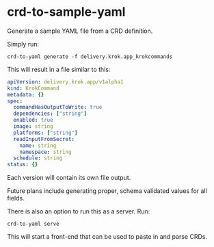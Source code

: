 # crd-to-sample-yaml

Generate a sample YAML file from a CRD definition.

Simply run:

```
crd-to-yaml generate -f delivery.krok.app_krokcommands
```

This will result in a file similar to this:

```yaml
apiVersion: delivery.krok.app/v1alpha1
kind: KrokCommand
metadata: {}
spec:
  commandHasOutputToWrite: true
  dependencies: ["string"]
  enabled: true
  image: string
  platforms: ["string"]
  readInputFromSecret:
    name: string
    namespace: string
  schedule: string
status: {}
```

Each version will contain its own file output.

Future plans include generating proper, schema validated values for all fields.

There is also an option to run this as a server. Run:

```
crd-to-yaml serve
```

This will start a front-end that can be used to paste in and parse CRDs.
